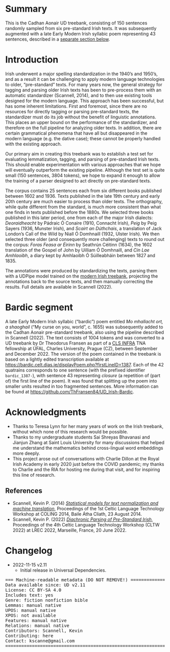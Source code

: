 # Summary

This is the Cadhan Aonair UD treebank, consisting of 
150 sentences randomly sampled from six pre-standard Irish texts.
It was subsequently augmented with a late Early Modern Irish syllabic poem 
representing 43 sentences, described in a
[separate section below](#bardic-segment).

# Introduction

Irish underwent a major spelling standardization in the 1940’s and 1950’s,
and as a result it can be challenging to apply modern language technologies
to older, “pre-standard” texts.
For many years now, the general strategy for tagging and parsing
older Irish texts has been to pre-process them with an automatic
standardizer (Scannell, 2014), and to then use existing tools designed for 
the modern language. This approach has been successful, but has some
inherent limitations. First and foremost, since there are no resources
for directly tagging or parsing pre-standard texts, the standardizer must
do its job without the benefit of linguistic annotations.
This places an upper bound on the performance of the standardizer,
and therefore on the full pipeline for analyzing older texts.
In addition, there are certain grammatical phenomena that have all
but disappeared in the modern language (e.g. the dative case);
these cannot be properly handled with the existing approach.

Our primary aim in creating this treebank was to establish a test set for
evaluating lemmatization, tagging, and parsing of pre-standard Irish texts.
This should enable experimentation with various approaches
that we hope will eventually outperform the existing pipeline.
Although the test set is quite small (150 sentences, 3804 tokens), 
we hope to expand it enough to allow the training of a
parser designed to act directly on pre-standard texts. 

The corpus contains 25 sentences each from six different books
published between 1602 and 1936.
Texts published in the late 19th century and early 20th century
are much easier to process than older texts.  The orthography,
while quite different from the standard, is much more consistent
than what one finds in texts published before the 1880s. 
We selected three books
published in this later period, one
from each of the major Irish dialects: _Deoraidheacht_ by
Pádraic Ó Conaire (1910, Connacht Irish),
_Peig_ by Peig Sayers (1936, Munster Irish),
and _Scairt an Dúthchais_, a translation
of Jack London’s Call of the Wild by Niall Ó Domhnaill (1932, Ulster Irish).
We then selected three older (and consequently more challenging) texts
to round out the corpus: _Foras Feasa ar Éirinn_
by Seathrún Céitinn (1634), the 1602 translation of the
Gospel of John by Uilliam Ó Domhnaill,
and _Cín Lae Amhlaoibh_, a diary kept by Amhlaoibh Ó
Súilleabháin between 1827 and 1835.

The annotations were produced by standardizing the texts,
parsing them with a UDPipe model trained on the 
[modern Irish treebank](https://github.com/UniversalDependencies/UD_Irish-IDT),
projecting the annotations back to the source texts, and then
manually correcting the results. Full details are available
in Scannell (2022).

# Bardic segment

A late Early Modern Irish syllabic (“bardic”) poem entitled
<em>Mo mhallacht ort, a shaoghail</em> (“My curse on you, world”, c. 1655)
was subsequently added to the Cadhan Aonair pre-standard treebank, also
using the pipeline described in Scannell (2022).
The text consists of 1004 tokens and was converted to a UD treebank by
Dr Theodorus Fransen as part of a [CLS INFRA](https://clsinfra.io/)
TNA fellowship at ÚFAL,
Charles University, Prague (CZ), between September and December 2022. 
The version of the poem contained in the treebank is based on a
lightly edited transcription available at 
https://bardic.celt.dias.ie/displayPoem.php?firstLineID=1387. 
Each of the 42 quatrains corresponds to one sentence (with the prefixed identifier `bardic_1387-`), 
with sentence 43 representing _closure_ (a repetition of (part of) the first line of the poem).
It was found that splitting up the poem into smaller units resulted in too fragmented sentences. 
More information can be found at https://github.com/ThFransen84/UD_Irish-Bardic.

# Acknowledgments

* Thanks to Teresa Lynn for her many years of work on the Irish treebank,
without which none of this research would be possible.
* Thanks to my undergraduate students Sai Shreyas Bhavanasi and Jianjun Zhang at Saint Louis University for many discussions that helped me understand the mathematics behind cross-lingual word embeddings more deeply.
* This project arose out of conversations with Charlie Dillon at the
Royal Irish Academy in early 2020 just before the COVID pandemic;
my thanks to Charlie and the RIA for hosting me during that visit,
and for inspiring this line of research.

## References

* Scannell, Kevin P. (2014) [_Statistical models for text normalization and machine translation_](https://cs.slu.edu/~scannell/pub/coling14.pdf), Proceedings of the 1st Celtic Language Technology Workshop at COLING 2014, Baile Átha Cliath, 23 August 2014.
* Scannell, Kevin P. (2022) [_Diachronic Parsing of Pre-Standard Irish_](https://cs.slu.edu/~scannell/pub/dppsi.pdf), Proceedings of the 4th Celtic Language Technology Workshop (CLTW 2022) at LREC 2022, Marseille, France, 20 June 2022.


# Changelog

* 2022-11-15 v2.11
  * Initial release in Universal Dependencies.


<pre>
=== Machine-readable metadata (DO NOT REMOVE!) ================================
Data available since: UD v2.11
License: CC BY-SA 4.0
Includes text: yes
Genre: fiction nonfiction bible
Lemmas: manual native
UPOS: manual native
XPOS: not available
Features: manual native
Relations: manual native
Contributors: Scannell, Kevin
Contributing: here
Contact: kscanne@gmail.com
===============================================================================
</pre>
